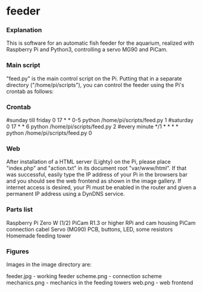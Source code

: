 # feeder
### Explanation
This is software for an automatic fish feeder for the aquarium, realized with Raspberry Pi and Python3, controlling a servo MG90 and PiCam.

### Main script
"feed.py" is the main control script on the Pi. Putting that in a separate directory ("/home/pi/scripts"), you can control the feeder using the Pi's crontab as follows:

### Crontab
#sunday till friday
0 17 * * 0-5 python /home/pi/scripts/feed.py 1
#saturday
0 17 * * 6 python /home/pi/scripts/feed.py 2
#every minute
*/1 * * * * python /home/pi/scripts/feed.py 0

### Web
After installation of a HTML server (Lighty) on the Pi, please place "index.php" and "action.txt" in its document root "var/www/html". If that was successful, easily type the IP address of your Pi in the browsers bar and you should see the web frontend as shown in the image gallery. If internet access is desired, your Pi must be enabled in the router and given a permanent IP address using a DynDNS service.

### Parts list
Raspberry Pi Zero W (1/2)
PiCam R1.3 or higher
RPi and cam housing
PiCam connection cabel
Servo (MG90)
PCB, buttons, LED, some resistors
Homemade feeding tower

### Figures
Images in the image directory are:

feeder.jpg - working feeder
scheme.png - connection scheme
mechanics.png - mechanics in the feeding towers
web.png - web frontend

